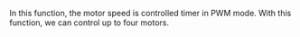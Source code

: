In this function, the motor speed is controlled timer in PWM mode.
With this function, we can control up to four motors.
